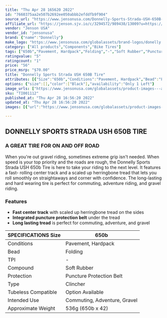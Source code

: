 ```yaml
---
title: "Thu Apr 28 165620 2022"
id: "7660375aa2e507b2692ee050abbb2efddfb9f904"
source_url: "https://www.jensonusa.com/Donnelly-Sports-Strada-USH-650B-Tire"
affiliate_url: "https://jenson.sjv.io/c/3294572/989438/13009?u=https://www.jensonusa.com/Donnelly-Sports-Strada-USH-650B-Tire"
vendor: "Jenson USA"
vendor_id: "jensonusa"
brand: {"name":"Donnelly"}
make_logo: "https://www.jensonusa.com/globalassets/brand-logos/donelly.png"
category: ["All products","Components","Bike Tires"]
tags: ["650b","Pavement, Hardpack","Folding","-","Soft Rubber","Puncture Protection Belt","Clincher","Option Available","Commuting, Adventure, Gravel","536g (650b x 42)"]
ratingvalue: "5"
ratingcount: "1"
price: "56"
price_msrp: "$70.00"
title: "Donnelly Sports Strada USH 650B Tire"
attributes: [{"Size":"650b","Conditions":"Pavement, Hardpack","Bead":"Folding","TPI":"-","Compound":"Soft Rubber","Protection":"Puncture Protection Belt","Type":"Clincher","Tubeless Compatible":"Option Available","Intended Use":"Commuting, Adventure, Gravel","Approximate Weight":"536g (650b x 42)"}]
options: {"size":[],"color":["Black"],"availability":"Only 1 Left"}
image_urls: ["https://www.jensonusa.com/globalassets/product-images---all-assets/donnelly/ti001112-black.jpg"]
sku: "TI001112"
published_at: "Thu Apr 28 16:56:20 2022"
updated_at: "Thu Apr 28 16:56:20 2022"
images: [{"url":"https://www.jensonusa.com/globalassets/product-images---all-assets/donnelly/ti001112-black.jpg","path":"full/e4e9db10ec8eae012171f1b402b7b9d5e873dae0.jpg","checksum":"9e9722ca3fb540e6cd0ed350b2b44044","status":"downloaded"}]

---
```

## DONNELLY SPORTS STRADA USH 650B TIRE

### A GREAT TIRE FOR ON AND OFF ROAD

When you're out gravel riding, sometimes extreme grip isn't needed. When speed
is your top priority and the roads are rough, the Donnelly Sports Strada USH
650b Tire is here to take your riding to the next level. It features a fast-
rolling center track and a scaled up herringbone tread that lets you roll
smoothly on straightaways and corner with confidence. The long-lasting and
hard wearing tire is perfect for commuting, adventure riding, and gravel
riding.

### Features

  * **Fast center track** with scaled up herringbone tread on the sides
  * **Integrated puncture protection belt** under the tread
  * **Long lasting tread** is perfect for commuting, adventure, and gravel

SPECIFICATIONS Size | 650b  
---|---  
Conditions | Pavement, Hardpack  
Bead | Folding  
TPI | -  
Compound | Soft Rubber  
Protection | Puncture Protection Belt  
Type | Clincher  
Tubeless Compatible | Option Available  
Intended Use | Commuting, Adventure, Gravel  
Approximate Weight | 536g (650b x 42)

